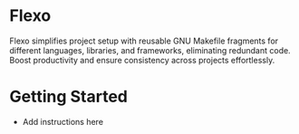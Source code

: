 # Flexo
Flexo simplifies project setup with reusable GNU Makefile fragments for different languages, libraries, and frameworks, eliminating redundant code. Boost productivity and ensure consistency across projects effortlessly.

# Getting Started

- Add instructions here